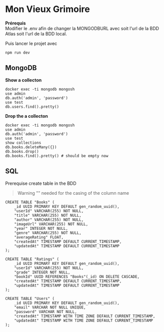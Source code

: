 # Mon Vieux Grimoire

**Prérequis**  
Modifier le .env afin de changer la MONGODBURL
avec soit l'url de la BDD Atlas soit l'url de la BDD local.

Puis lancer le projet avec

```console
npm run dev
```

## MongoDB

**Show a collecton**

```console
docker exec -ti mongodb mongosh
use admin
db.auth('admin', 'password')
use test
db.users.find().pretty()
```

**Drop the a collecton**

```console
docker exec -ti mongodb mongosh
use admin
db.auth('admin', 'password')
use test
show collections
db.books.deleteMany({})
db.books.drop()
db.books.find().pretty() # should be empty now
```

## SQL

Prerequise create table in the BDD

> Warning "" needed for the casing of the column name

```console
CREATE TABLE "Books" (
    _id UUID PRIMARY KEY DEFAULT gen_random_uuid(),
    "userId" VARCHAR(255) NOT NULL,
    "title" VARCHAR(255) NOT NULL,
    "author" VARCHAR(255) NOT NULL,
    "imageUrl" VARCHAR(255) NOT NULL,
    "year" INTEGER NOT NULL,
    "genre" VARCHAR(255) NOT NULL,
    "averageRating" FLOAT,
    "createdAt" TIMESTAMP DEFAULT CURRENT_TIMESTAMP,
    "updatedAt" TIMESTAMP DEFAULT CURRENT_TIMESTAMP
);

CREATE TABLE "Ratings" (
    _id UUID PRIMARY KEY DEFAULT gen_random_uuid(),
    "userId" VARCHAR(255) NOT NULL,
    "grade" INTEGER NOT NULL,
    "bookId" UUID REFERENCES "Books"(_id) ON DELETE CASCADE,
    "createdAt" TIMESTAMP DEFAULT CURRENT_TIMESTAMP,
    "updatedAt" TIMESTAMP DEFAULT CURRENT_TIMESTAMP
);

CREATE TABLE "Users" (
    _id UUID PRIMARY KEY DEFAULT gen_random_uuid(),
    "email" VARCHAR NOT NULL UNIQUE,
    "password" VARCHAR NOT NULL,
    "createdAt" TIMESTAMP WITH TIME ZONE DEFAULT CURRENT_TIMESTAMP,
    "updatedAt" TIMESTAMP WITH TIME ZONE DEFAULT CURRENT_TIMESTAMP
);
```
